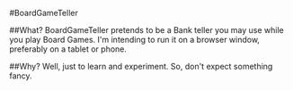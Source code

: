 #BoardGameTeller

##What?
BoardGameTeller pretends to be a Bank teller you may use while you play Board Games.
I'm intending to run it on a browser window, preferably on a tablet or phone.


##Why?
Well, just to learn and experiment. So, don't expect something fancy.
